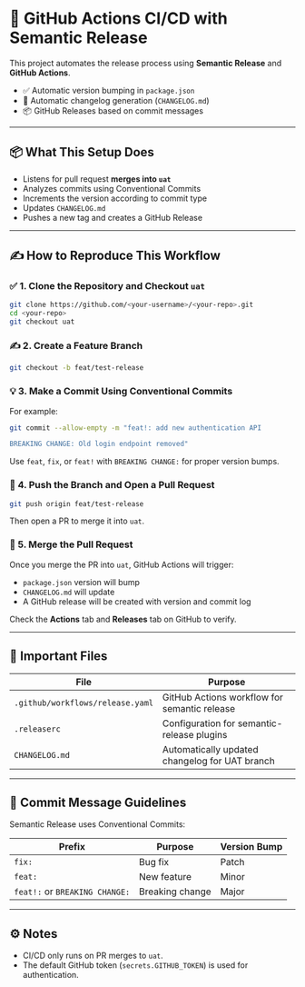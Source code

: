 # 🚀 GitHub Actions CI/CD with Semantic Release

This project automates the release process using **Semantic Release** and **GitHub Actions**.

- ✅ Automatic version bumping in `package.json`
- 📝 Automatic changelog generation (`CHANGELOG.md`)
- 📦 GitHub Releases based on commit messages

---

## 📦 What This Setup Does

- Listens for pull request **merges into `uat`**
- Analyzes commits using Conventional Commits
- Increments the version according to commit type
- Updates `CHANGELOG.md`
- Pushes a new tag and creates a GitHub Release

---

## ✍️ How to Reproduce This Workflow

### ✅ 1. Clone the Repository and Checkout `uat`

```bash
git clone https://github.com/<your-username>/<your-repo>.git
cd <your-repo>
git checkout uat
```

### ✍️ 2. Create a Feature Branch

```bash
git checkout -b feat/test-release
```

### 💡 3. Make a Commit Using Conventional Commits

For example:

```bash
git commit --allow-empty -m "feat!: add new authentication API

BREAKING CHANGE: Old login endpoint removed"
```

Use `feat`, `fix`, or `feat!` with `BREAKING CHANGE:` for proper version bumps.

### 🚀 4. Push the Branch and Open a Pull Request

```bash
git push origin feat/test-release
```

Then open a PR to merge it into `uat`.

### 🔁 5. Merge the Pull Request

Once you merge the PR into `uat`, GitHub Actions will trigger:

- `package.json` version will bump
- `CHANGELOG.md` will update
- A GitHub release will be created with version and commit log

Check the **Actions** tab and **Releases** tab on GitHub to verify.

---

## 📂 Important Files

| File                             | Purpose                                        |
| -------------------------------- | ---------------------------------------------- |
| `.github/workflows/release.yaml` | GitHub Actions workflow for semantic release   |
| `.releaserc`                     | Configuration for semantic-release plugins     |
| `CHANGELOG.md`                   | Automatically updated changelog for UAT branch |

---

## 💬 Commit Message Guidelines

Semantic Release uses Conventional Commits:

| Prefix                         | Purpose         | Version Bump |
| ------------------------------ | --------------- | ------------ |
| `fix:`                         | Bug fix         | Patch        |
| `feat:`                        | New feature     | Minor        |
| `feat!:` or `BREAKING CHANGE:` | Breaking change | Major        |

---

## ⚙️ Notes

- CI/CD only runs on PR merges to `uat`.
- The default GitHub token (`secrets.GITHUB_TOKEN`) is used for authentication.
